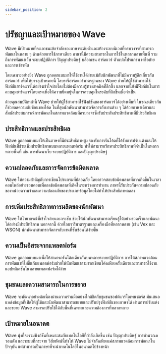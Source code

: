 ```yaml
---
sidebar_position: 2
---
```


# ปรัชญาและเป้าหมายของ Wave
Wave มีเป้าหมายที่จะเอาชนะข้อจำกัดของภาษาระดับต่ำและสร้างระบบนิเวศที่ครบวงจรที่สามารถพัฒนาในหลาย ๆ ด้านด้วยการใช้ภาษาเดียว
ภาษานี้มีความสามารถในการใช้ในหลากหลายพื้นที่ รวมถึงการพัฒนาเว็บ ระบบปฏิบัติการ ปัญญาประดิษฐ์ บล็อกเชน ฮาร์ดแวร์ ตัวแปลโปรแกรม เครือข่าย และการเข้ารหัส

โดยเฉพาะอย่างยิ่ง Wave ถูกออกแบบมาให้ใช้งานได้ง่ายแม้กับนักพัฒนาที่ไม่มีความรู้ลึกเกี่ยวกับฮาร์ดแวร์
เพื่อให้บรรลุเป้าหมายนี้ ไลบรารีฮาร์ดแวร์มาตรฐานของ Wave ช่วยให้ผู้ใช้สามารถใช้ฟังก์ชันฮาร์ดแวร์ได้อย่างเข้าใจง่ายโดยไม่ต้องมีความรู้ทางเทคนิคที่ลึกซึ้ง นอกจากนี้ยังมีฟังก์ชันในการควบคุมฮาร์ดแวร์โดยตรงเพื่อให้ความยืดหยุ่นในการควบคุมในระดับที่ลึกขึ้นเมื่อจำเป็น

ด้วยคุณสมบัติเหล่านี้ Wave ช่วยให้ผู้ใช้สามารถใช้ฟังก์ชันของฮาร์ดแวร์ได้อย่างเต็มที่ ในขณะเดียวกันก็ช่วยลดความซับซ้อนของโค้ด
ในที่สุดนักพัฒนาสามารถจัดการกับงานต่าง ๆ ได้ด้วยภาษาเดียวและสัมผัสประสบการณ์การพัฒนาในสภาพแวดล้อมที่ครบวงจรซึ่งรับประกันประสิทธิภาพที่มีประสิทธิผล

## ประสิทธิภาพและประสิทธิผล
Wave ถูกออกแบบมาให้เป็นภาษาที่มีประสิทธิภาพสูง รองรับการรันโค้ดที่ได้รับการปรับแต่งและให้ฟังก์ชันที่ช่วยเพิ่มประสิทธิภาพบนหลายแพลตฟอร์ม
ทำให้สามารถรักษาประสิทธิภาพที่จำเป็นในหลากหลายพื้นที่ เช่น การพัฒนาเว็บ ระบบปฏิบัติการ และปัญญาประดิษฐ์

## ความปลอดภัยและการจัดการข้อผิดพลาด
Wave ให้ความสำคัญกับการเขียนโปรแกรมที่ปลอดภัย โดยตรวจสอบข้อผิดพลาดที่อาจเกิดขึ้นในเวลาคอมไพล์อย่างรอบคอบเพื่อลดข้อผิดพลาดที่เกิดในระหว่างการทำงาน
ภาษานี้รับประกันความปลอดภัยของหน่วยความจำและความปลอดภัยของประเภทข้อมูลโดยไม่ทำให้ประสิทธิภาพลดลง

## การเพิ่มประสิทธิภาพการผลิตของนักพัฒนา
Wave ให้ไวยากรณ์ที่เข้าใจง่ายและกระชับ ช่วยให้นักพัฒนาสามารถเรียนรู้ได้อย่างรวดเร็วและพัฒนาได้อย่างมีประสิทธิภาพ
นอกจากนี้ ด้วยไลบรารีมาตรฐานและเครื่องมือที่หลากหลาย (เช่น Vex และ WSON) นักพัฒนาสามารถจัดการกับงานที่ซับซ้อนได้ง่ายขึ้น

## ความเป็นอิสระจากแพลตฟอร์ม
Wave ถูกออกแบบมาเพื่อให้สามารถรันโค้ดเดียวกันบนหลายระบบปฏิบัติการ
การให้สภาพแวดล้อมการพัฒนาที่ไม่ขึ้นกับแพลตฟอร์มช่วยให้นักพัฒนาสามารถเขียนโค้ดเพียงครั้งเดียวและสามารถใช้งานแอปพลิเคชันในหลายแพลตฟอร์มได้ง่าย

## ชุมชนและความสามารถในการขยาย
Wave จะพัฒนาอย่างต่อเนื่องผ่านความร่วมมืออย่างใกล้ชิดกับชุมชนซอฟต์แวร์โอเพนซอร์ส
มันเสนอแหล่งข้อมูลที่เปิดให้ผู้ใช้และนักพัฒนาสามารถขยายและปรับปรุงฟังก์ชันของภาษาได้
ผ่านการปรับแต่งและขยาย Wave สามารถปรับใช้ได้กับพื้นที่เฉพาะและความต้องการที่หลากหลาย

## เป้าหมายในอนาคต
Wave มุ่งที่จะรวมฟังก์ชันที่เหมาะสมกับเทคโนโลยีที่กำลังเกิดขึ้น เช่น ปัญญาประดิษฐ์ การคำนวณควอนตัม และระบบที่กระจาย
วิสัยทัศน์นี้ทำให้ Wave ไม่จำกัดเพียงแค่สภาพแวดล้อมการพัฒนาในปัจจุบัน แต่สามารถเป็นภาษาที่จะนำเทคโนโลยีในอนาคตไปข้างหน้า